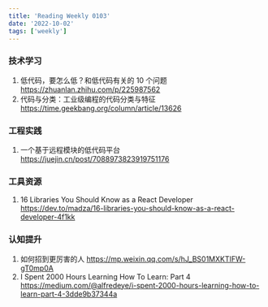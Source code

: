 ```yaml
---
title: 'Reading Weekly 0103'
date: '2022-10-02'
tags: ['weekly']
---
```


### 技术学习

1. 低代码，要怎么低？和低代码有关的 10 个问题 https://zhuanlan.zhihu.com/p/225987562
2. 代码与分类：工业级编程的代码分类与特征 https://time.geekbang.org/column/article/13626

### 工程实践

1. 一个基于远程模块的低代码平台 https://juejin.cn/post/7088973823919751176

### 工具资源

1. 16 Libraries You Should Know as a React Developer https://dev.to/madza/16-libraries-you-should-know-as-a-react-developer-4f1kk

### 认知提升

1. 如何招到更厉害的人 https://mp.weixin.qq.com/s/hJ_BS01MXKTIFW-gT0mp0A
2. I Spent 2000 Hours Learning How To Learn: Part 4 https://medium.com/@alfredeye/i-spent-2000-hours-learning-how-to-learn-part-4-3dde9b37344a
